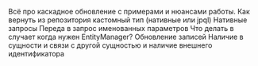 Всё про каскадное обновление с примерами и нюансами работы.
Как вернуть из репозитория кастомный тип (нативные или jpql)
Нативные запросы
Переда в запрос именованных параметров
Что делать в случает когда нужен EntityManager?
Обновление записей
Наличие в сущности и связи с другой сущностью и наличие внешнего идентификатора